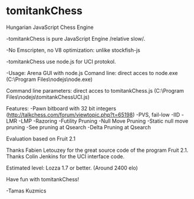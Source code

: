 # tomitankChess
Hungarian JavaScript Chess Engine

-tomitankChess is pure JavaScript Engine /relative slow/.

-No Emscripten, no V8 optimization: unlike stockfish-js

-tomitankChess use node.js for UCI protokol.

-Usage: Arena GUI with node.js
Comand line: direct acces to node.exe (C:\Program Files\nodejs\node.exe)

Command line parameters: direct acces to tomitankChess.js (C:\Program Files\nodejs\tomitankChessUCI.js)

Features:
-Pawn bitboard with 32 bit integers (http://talkchess.com/forum/viewtopic.php?t=65198)
-PVS, fail-low
-IID
-LMR
-LMP
-Razoring
-Futility Pruning
-Null Move Pruning
-Static null move pruning
-See pruning at Qsearch
-Delta Pruning at Qsearch

Evaluation based on Fruit 2.1

Thanks Fabien Letouzey for the great source code of the program Fruit 2.1.
Thanks Colin Jenkins for the UCI interface code.

Estimated level: Lozza 1.7 or better. (Around 2400 elo)

Have fun with tomitankChess!

-Tamas Kuzmics
